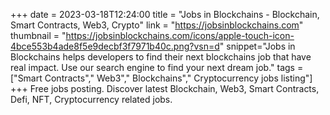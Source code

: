 +++
date = 2023-03-18T12:24:00
title = "Jobs in Blockchains - Blockchain, Smart Contracts, Web3, Crypto"
link = "https://jobsinblockchains.com"
thumbnail = "https://jobsinblockchains.com/icons/apple-touch-icon-4bce553b4ade8f5e9decbf3f7971b40c.png?vsn=d"
snippet="Jobs in Blockchains helps developers to find their next blockchains job that have real impact. Use our search engine to find your next dream job."
tags = ["Smart Contracts"," Web3"," Blockchains"," Cryptocurrency jobs listing"]
+++
Free jobs posting. Discover latest Blockchain, Web3, Smart Contracts, Defi, NFT, Cryptocurrency related jobs.

